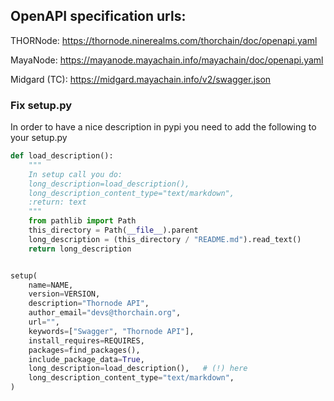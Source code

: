 ## OpenAPI specification urls:
THORNode:
https://thornode.ninerealms.com/thorchain/doc/openapi.yaml

MayaNode:
https://mayanode.mayachain.info/mayachain/doc/openapi.yaml

Midgard (TC):
https://midgard.mayachain.info/v2/swagger.json


### Fix setup.py

In order to have a nice description in pypi you need to add the following to your setup.py

```python
def load_description():
    """
    In setup call you do:
    long_description=load_description(),
    long_description_content_type="text/markdown",
    :return: text
    """
    from pathlib import Path
    this_directory = Path(__file__).parent
    long_description = (this_directory / "README.md").read_text()
    return long_description


setup(
    name=NAME,
    version=VERSION,
    description="Thornode API",
    author_email="devs@thorchain.org",
    url="",
    keywords=["Swagger", "Thornode API"],
    install_requires=REQUIRES,
    packages=find_packages(),
    include_package_data=True,
    long_description=load_description(),   # (!) here
    long_description_content_type="text/markdown",
)
```
